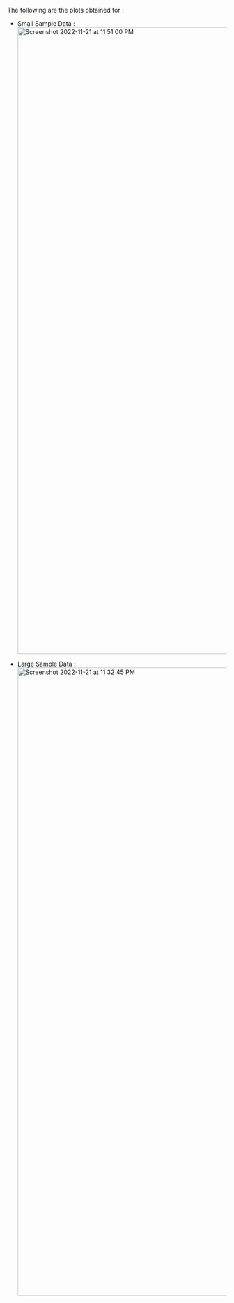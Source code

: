 The following are the plots obtained for :
* Small Sample Data :
    <img width="1437" alt="Screenshot 2022-11-21 at 11 51 00 PM" src="https://user-images.githubusercontent.com/67319076/203131425-8000dc77-3b1f-405d-ba54-23c1e2ff46ce.png">

* Large Sample Data :
    <img width="1440" alt="Screenshot 2022-11-21 at 11 32 45 PM" src="https://user-images.githubusercontent.com/67319076/203131268-ed401c7d-70db-460d-b39b-b04623163007.png">
